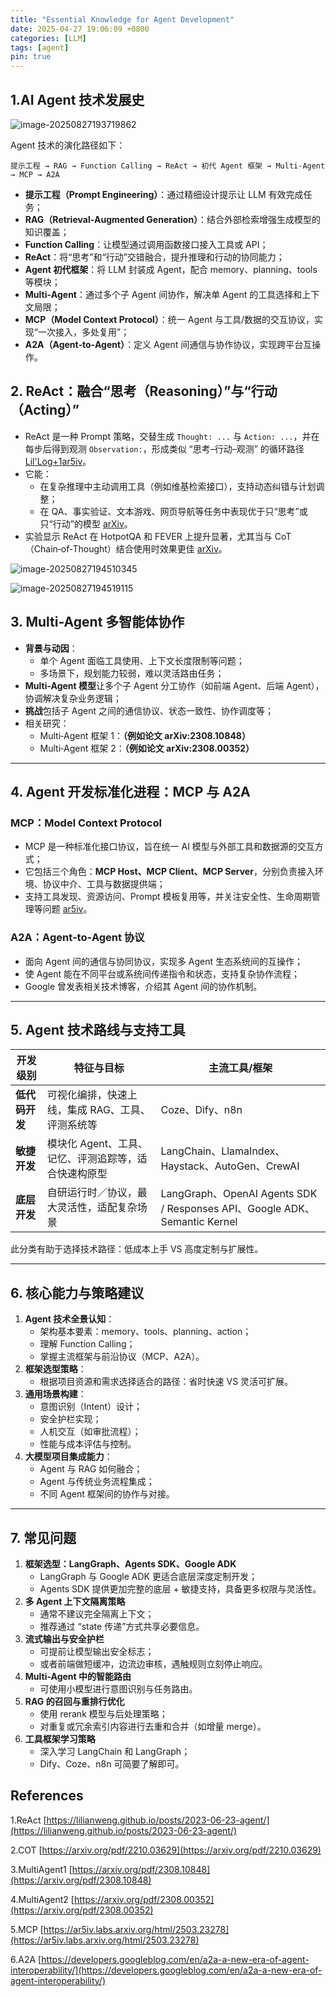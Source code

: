 ```yaml
---
title: "Essential Knowledge for Agent Development"
date: 2025-04-27 19:06:09 +0800
categories: [LLM]
tags: [agent]
pin: true
---
```


## 1.AI Agent 技术发展史

![image-20250827193719862](../assets/typoraimg/image-20250827193719862.png)

Agent 技术的演化路径如下：

```
提示工程 → RAG → Function Calling → ReAct → 初代 Agent 框架 → Multi‑Agent → MCP → A2A
```

- **提示工程（Prompt Engineering）**：通过精细设计提示让 LLM 有效完成任务；
- **RAG（Retrieval‑Augmented Generation）**：结合外部检索增强生成模型的知识覆盖；
- **Function Calling**：让模型通过调用函数接口接入工具或 API；
- **ReAct**：将“思考”和“行动”交错融合，提升推理和行动的协同能力；
- **Agent 初代框架**：将 LLM 封装成 Agent，配合 memory、planning、tools 等模块；
- **Multi‑Agent**：通过多个子 Agent 间协作，解决单 Agent 的工具选择和上下文局限；
- **MCP（Model Context Protocol）**：统一 Agent 与工具/数据的交互协议，实现“一次接入，多处复用”；
- **A2A（Agent‑to‑Agent）**：定义 Agent 间通信与协作协议，实现跨平台互操作。

## 2. ReAct：融合“思考（Reasoning）”与“行动（Acting）”

- ReAct 是一种 Prompt 策略，交替生成 `Thought: ...` 与 `Action: ...`，并在每步后得到观测 `Observation:`，形成类似 “思考–行动–观测” 的循环路径 [Lil'Log+1](https://lilianweng.github.io/posts/2023-06-23-agent/?utm_source=chatgpt.com)[ar5iv](https://ar5iv.labs.arxiv.org/html/2503.23278?utm_source=chatgpt.com)。
- 它能：
  - 在复杂推理中主动调用工具（例如维基检索接口），支持动态纠错与计划调整；
  - 在 QA、事实验证、文本游戏、网页导航等任务中表现优于只“思考”或只“行动”的模型 [arXiv](https://arxiv.org/pdf/2210.03629)。
- 实验显示 ReAct 在 HotpotQA 和 FEVER 上提升显著，尤其当与 CoT（Chain‑of‑Thought）结合使用时效果更佳 [arXiv](https://arxiv.org/pdf/2210.03629)。

![image-20250827194510345](../assets/typoraimg/image-20250827194510345.png)

![image-20250827194519115](../assets/typoraimg/image-20250827194519115.png)

## 3. Multi-Agent 多智能体协作

- **背景与动因**：
  - 单个 Agent 面临工具使用、上下文长度限制等问题；
  - 多场景下，规划能力较弱，难以灵活路由任务；
- **Multi-Agent 模型**让多个子 Agent 分工协作（如前端 Agent、后端 Agent），协调解决复杂业务逻辑；
- **挑战**包括子 Agent 之间的通信协议、状态一致性、协作调度等；
- 相关研究：
  - Multi‑Agent 框架 1：**（例如论文 arXiv:2308.10848）**
  - Multi‑Agent 框架 2：**（例如论文 arXiv:2308.00352）**

------

## 4. Agent 开发标准化进程：MCP 与 A2A

### MCP：Model Context Protocol

- MCP 是一种标准化接口协议，旨在统一 AI 模型与外部工具和数据源的交互方式；
- 它包括三个角色：**MCP Host、MCP Client、MCP Server**，分别负责接入环境、协议中介、工具与数据提供端；
- 支持工具发现、资源访问、Prompt 模板复用等，并关注安全性、生命周期管理等问题 [ar5iv](https://ar5iv.labs.arxiv.org/html/2503.23278?utm_source=chatgpt.com)。

### A2A：Agent‑to‑Agent 协议

- 面向 Agent 间的通信与协同协议，实现多 Agent 生态系统间的互操作；
- 使 Agent 能在不同平台或系统间传递指令和状态，支持复杂协作流程；
- Google 曾发表相关技术博客，介绍其 Agent 间的协作机制。

------

## 5. Agent 技术路线与支持工具

| 开发级别       | 特征与目标                                           | 主流工具/框架                                                |
| -------------- | ---------------------------------------------------- | ------------------------------------------------------------ |
| **低代码开发** | 可视化编排，快速上线，集成 RAG、工具、评测系统等     | Coze、Dify、n8n                                              |
| **敏捷开发**   | 模块化 Agent、工具、记忆、评测追踪等，适合快速构原型 | LangChain、LlamaIndex、Haystack、AutoGen、CrewAI             |
| **底层开发**   | 自研运行时／协议，最大灵活性，适配复杂场景           | LangGraph、OpenAI Agents SDK / Responses API、Google ADK、Semantic Kernel |

此分类有助于选择技术路径：低成本上手 VS 高度定制与扩展性。

------

## 6. 核心能力与策略建议

1. **Agent 技术全景认知**：
   - 架构基本要素：memory、tools、planning、action；
   - 理解 Function Calling；
   - 掌握主流框架与前沿协议（MCP、A2A）。
2. **框架选型策略**：
   - 根据项目资源和需求选择适合的路径：省时快速 VS 灵活可扩展。
3. **通用场景构建**：
   - 意图识别（Intent）设计；
   - 安全护栏实现；
   - 人机交互（如审批流程）；
   - 性能与成本评估与控制。
4. **大模型项目集成能力**：
   - Agent 与 RAG 如何融合；
   - Agent 与传统业务流程集成；
   - 不同 Agent 框架间的协作与对接。

------

## 7. 常见问题

1. **框架选型：LangGraph、Agents SDK、Google ADK**
   - LangGraph 与 Google ADK 更适合底层深度定制开发；
   - Agents SDK 提供更加完整的底层 + 敏捷支持，具备更多权限与灵活性。
2. **多 Agent 上下文隔离策略**
   - 通常不建议完全隔离上下文；
   - 推荐通过 “state 传递”方式共享必要信息。
3. **流式输出与安全护栏**
   - 可提前让模型输出安全标志；
   - 或者前端做短缓冲，边流边审核，遇触规则立刻停止响应。
4. **Multi-Agent 中的智能路由**
   - 可使用小模型进行意图识别与任务路由。
5. **RAG 的召回与重排行优化**
   - 使用 rerank 模型与后处理策略；
   - 对重复或冗余索引内容进行去重和合并（如增量 merge）。
6. **工具框架学习策略**
   - 深入学习 LangChain 和 LangGraph；
   - Dify、Coze、n8n 可简要了解即可。

## References

1.ReAct [https://lilianweng.github.io/posts/2023-06-23-agent/](https://lilianweng.github.io/posts/2023-06-23-agent/)

2.COT [https://arxiv.org/pdf/2210.03629](https://arxiv.org/pdf/2210.03629)

3.MultiAgent1 [https://arxiv.org/pdf/2308.10848](https://arxiv.org/pdf/2308.10848)

4.MultiAgent2 [https://arxiv.org/pdf/2308.00352](https://arxiv.org/pdf/2308.00352)

5.MCP [https://ar5iv.labs.arxiv.org/html/2503.23278](https://ar5iv.labs.arxiv.org/html/2503.23278)

6.A2A [https://developers.googleblog.com/en/a2a-a-new-era-of-agent-interoperability/](https://developers.googleblog.com/en/a2a-a-new-era-of-agent-interoperability/)
